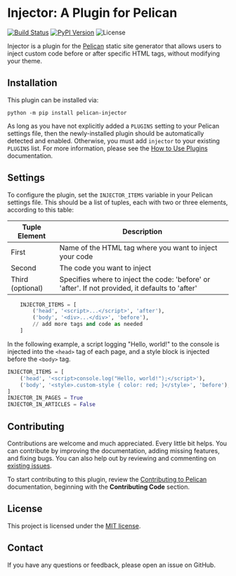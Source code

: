 # Injector: A Plugin for Pelican

[![Build Status](https://img.shields.io/github/actions/workflow/status/pelican-plugins/injector/main.yml?branch=main)](https://github.com/pelican-plugins/injector/actions)
[![PyPI Version](https://img.shields.io/pypi/v/pelican-injector)](https://pypi.org/project/pelican-injector/)
![License](https://img.shields.io/pypi/l/pelican-injector?color=blue)

Injector is a plugin for the [Pelican](https://github.com/getpelican/pelican) static site generator that allows users to inject custom code before or after specific HTML tags, without modifying your theme.

## Installation

This plugin can be installed via:

    python -m pip install pelican-injector

As long as you have not explicitly added a `PLUGINS` setting to your Pelican settings file, then the newly-installed plugin should be automatically detected and enabled. Otherwise, you must add `injector` to your existing `PLUGINS` list. For more information, please see the [How to Use Plugins](https://docs.getpelican.com/en/latest/plugins.html#how-to-use-plugins) documentation.

## Settings

To configure the plugin, set the `INJECTOR_ITEMS` variable in your
Pelican settings file. This should be a list of tuples, each with two
or three elements, according to this table:

| Tuple Element | Description |
| ------ | ----------- |
| First | Name of the HTML tag where you want to inject your code |
| Second | The code you want to inject |
| Third (optional) | Specifies where to inject the code: 'before' or 'after'. If not provided, it defaults to 'after' |

```python
    INJECTOR_ITEMS = [
        ('head', '<script>...</script>', 'after'),
        ('body', '<div>...</div>', 'before'),
        // add more tags and code as needed
    ]
```

In the following example, a script logging "Hello, world!" to the console is
injected into the `<head>` tag of each page, and a style block is injected
before the `<body>` tag.

```python
INJECTOR_ITEMS = [
    ('head', '<script>console.log("Hello, world!");</script>'),
    ('body', '<style>.custom-style { color: red; }</style>', 'before'),
]
INJECTOR_IN_PAGES = True
INJECTOR_IN_ARTICLES = False
```

## Contributing

Contributions are welcome and much appreciated. Every little bit helps. You can contribute by improving the documentation, adding missing features, and fixing bugs. You can also help out by reviewing and commenting on [existing issues][].

To start contributing to this plugin, review the [Contributing to Pelican][] documentation, beginning with the **Contributing Code** section.

[existing issues]: https://github.com/pelican-plugins/injector/issues
[Contributing to Pelican]: https://docs.getpelican.com/en/latest/contribute.html

## License

This project is licensed under the [MIT license](https://opensource.org/licenses/MIT).

## Contact

If you have any questions or feedback, please open an issue on GitHub.
